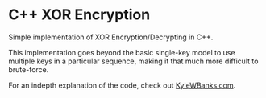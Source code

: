 C++ XOR Encryption
==================

Simple implementation of XOR Encryption/Decrypting in C++.

This implementation goes beyond the basic single-key model to use multiple keys in a particular sequence, making it that much more difficult to brute-force.

For an indepth explanation of the code, check out [KyleWBanks.com](http://kylewbanks.com/post/show/Simple-XOR-Encryption-Decryption-in-Cpp).
